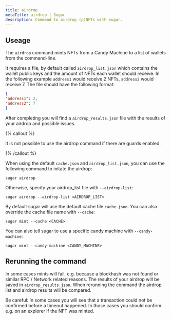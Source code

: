 ```yaml
---
title: airdrop
metaTitle: airdrop | Sugar
description: Command to airdrop (p)NFTs with sugar.
---
```


## Useage

The `airdrop` command mints NFTs from a Candy Machine to a list of wallets from the command-line.

It requires a file, by default called `airdrop_list.json` which contains the wallet public keys and the amount of NFTs each wallet should receive. In the following example `address1` would receive 2 NFTs, `address2` would receive 7. The file should have the following format:

```json
{
"address1": 2,
"address2": 7
}
```

After completing you will find a `airdrop_results.json` file with the results of your airdrop and possible issues.

{% callout %}

It is not possible to use the airdrop command if there are guards enabled.

{% /callout %}

When using the default `cache.json` and `airdrop_list.json`, you can use the following command to initate the airdrop:

```
sugar airdrop
```

Otherwise, specify your airdrop_list file with `--airdrop-list`:

```
sugar airdrop --airdrop-list <AIRDROP_LIST>
```

By default sugar will use the default cache file `cache.json`. You can also override the cache file name with `--cache`:

```
sugar mint --cache <CACHE>
```

You can also tell sugar to use a specific candy machine with `--candy-machine`: 

```
sugar mint --candy-machine <CANDY_MACHINE>
```

## Rerunning the command
In some cases mints will fail, e.g. because a blockhash was not found or similar RPC / Network related reasons. The results of your airdrop will be saved in `airdrop_results.json`. When rerunning the command the airdrop list and airdrop results will be compared.

Be careful: In some cases you will see that a transaction could not be confirmed before a timeout happened. In those cases you should confirm e.g. on an explorer if the NFT was minted.
